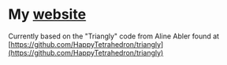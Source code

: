# My [website](https://lawyneer.com)

Currently based on the "Triangly" code from Aline Abler found at [https://github.com/HappyTetrahedron/triangly](https://github.com/HappyTetrahedron/triangly)
